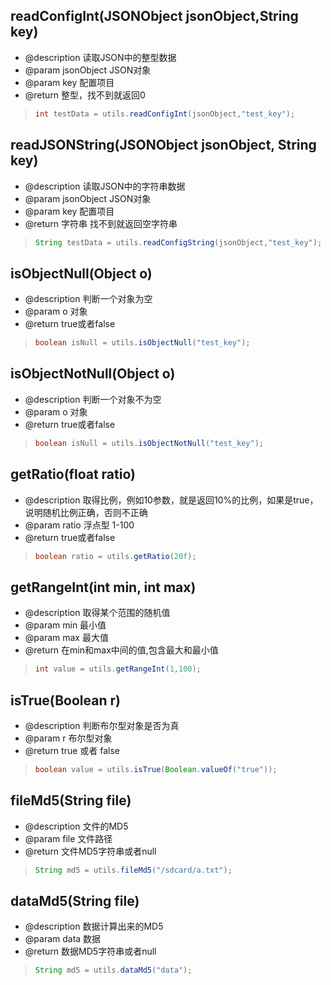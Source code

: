 ## readConfigInt(JSONObject jsonObject,String key)
* @description 读取JSON中的整型数据
* @param jsonObject JSON对象
* @param key  配置项目
* @return 整型，找不到就返回0

> ```java
> int testData = utils.readConfigInt(jsonObject,"test_key");
> ```

## readJSONString(JSONObject jsonObject, String key)
* @description 读取JSON中的字符串数据
* @param jsonObject JSON对象
* @param key        配置项目
* @return 字符串 找不到就返回空字符串

> ```java
> String testData = utils.readConfigString(jsonObject,"test_key");
> ```



## isObjectNull(Object o)
* @description 判断一个对象为空
* @param o 对象
* @return true或者false

> ```java
> boolean isNull = utils.isObjectNull("test_key");
> ```




## isObjectNotNull(Object o)
* @description 判断一个对象不为空
* @param o 对象
* @return true或者false

> ```java
> boolean isNull = utils.isObjectNotNull("test_key");
> ```




## getRatio(float ratio)
* @description 取得比例，例如10参数，就是返回10%的比例，如果是true，说明随机比例正确，否则不正确
* @param ratio 浮点型 1-100
* @return true或者false

> ```java
> boolean ratio = utils.getRatio(20f);
> ```



## getRangeInt(int min, int max)
* @description 取得某个范围的随机值
* @param min 最小值
* @param max 最大值
* @return 在min和max中间的值,包含最大和最小值

> ```java
> int value = utils.getRangeInt(1,100);
> ```


## isTrue(Boolean r)
* @description 判断布尔型对象是否为真
* @param r 布尔型对象
* @return true 或者 false

> ```java
> boolean value = utils.isTrue(Boolean.valueOf("true"));
> ```


## fileMd5(String file)
* @description 文件的MD5
* @param file 文件路径
* @return 文件MD5字符串或者null

> ```java
> String md5 = utils.fileMd5("/sdcard/a.txt");
> ```


## dataMd5(String file)
* @description 数据计算出来的MD5
* @param data 数据
* @return 数据MD5字符串或者null

> ```java
> String md5 = utils.dataMd5("data");
> ```